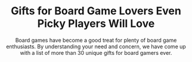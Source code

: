 ---
layout: post
title: Gifts for Board Game Lovers Even Picky Players Will Love
subtitle: Board games have become a good treat for plenty of board game enthusiasts. By understanding your need and concern, we have come up with a list of more than 30 unique gifts for board gamers ever.
header-img: "img/post/2023/09/copied/medium_gifts_for_board_game_lovers_27ba9f8e79.png"
header-style: text
permalink: "/gifts-board-game-lovers/"
catalog: true
tags:
  - Recipients 
  - Men
---       